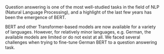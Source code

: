 Question answering is one of the most well-studied tasks in the field of NLP (Natural Language Processing), 
and a highlight of the last few years has been the emergence of BERT.

BERT and other Transformer-based models are now available for a variety of languages. 
However, for relatively minor languages, e.g. German, the available models are limited or do not exist at all. 
We faced several challenges when trying to fine-tune German BERT to a question answering task.

